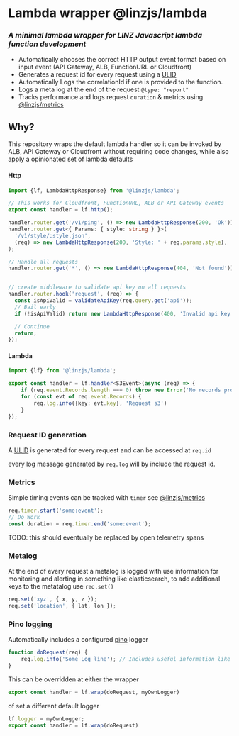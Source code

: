 # Lambda wrapper @linzjs/lambda
### _A minimal lambda wrapper for LINZ Javascript lambda function development_

* Automatically chooses the correct HTTP output event format based on input event (API Gateway, ALB, FunctionURL or Cloudfront)
* Generates a request id for every request using a [ULID](https://github.com/ulid/spec) 
* Automatically Logs the correlationId if one is provided to the function.
* Logs a meta log at the end of the request `@type: "report"`
* Tracks performance and logs request `duration` & metrics using [@linzjs/metrics](https://www.npmjs.com/package/@linzjs/metrics)

## Why?

This repository wraps the default lambda handler so it can be invoked by ALB, API Gateway or Cloudfront without requiring code changes, while also apply a opinionated set of lambda defaults


#### Http
```typescript
import {lf, LambdaHttpResponse} from '@linzjs/lambda';

// This works for Cloudfront, FunctionURL, ALB or API Gateway events
export const handler = lf.http();

handler.router.get('/v1/ping', () => new LambdaHttpResponse(200, 'Ok'));
handler.router.get<{ Params: { style: string } }>(
  '/v1/style/:style.json',
  (req) => new LambdaHttpResponse(200, 'Style: ' + req.params.style),
);

// Handle all requests
handler.router.get('*', () => new LambdaHttpResponse(404, 'Not found'));


// create middleware to validate api key on all requests
handler.router.hook('request', (req) => {
  const isApiValid = validateApiKey(req.query.get('api'));
  // Bail early
  if (!isApiValid) return new LambdaHttpResponse(400, 'Invalid api key');

  // Continue
  return;
});

```

#### Lambda
```typescript
import {lf} from '@linzjs/lambda';

export const handler = lf.handler<S3Event>(async (req) => {
    if (req.event.Records.length === 0) throw new Error('No records provided');
    for (const evt of req.event.Records) {
        req.log.info({key: evt.key}, 'Request s3')
    }
});
```


### Request ID generation

A [ULID](https://github.com/ulid/spec) is generated for every request and can be accessed at `req.id` 

every log message generated by `req.log` will by include the request id.


### Metrics

Simple timing events can be tracked with `timer` see [@linzjs/metrics](https://www.npmjs.com/package/@linzjs/metrics)

```typescript
req.timer.start('some:event');
// Do Work
const duration = req.timer.end('some:event');
```

TODO: this should eventually be replaced by open telemetry spans


### Metalog

At the end of every request a metalog is logged with use information for monitoring and alerting in something like elasticsearch, to add additional keys to the metatalog use `req.set()`

```typescript
req.set('xyz', { x, y, z });
req.set('location', { lat, lon });
```

### Pino logging

Automatically includes a configured [pino](https://github.com/pinojs/pino) logger

```typescript
function doRequest(req) {
    req.log.info('Some Log line'); // Includes useful information like requestId
}
```

This can be overridden at either the wrapper
```typescript
export const handler = lf.wrap(doRequest, myOwnLogger)
```

of set a different default logger
```typescript
lf.logger = myOwnLogger;
export const handler = lf.wrap(doRequest)
```
